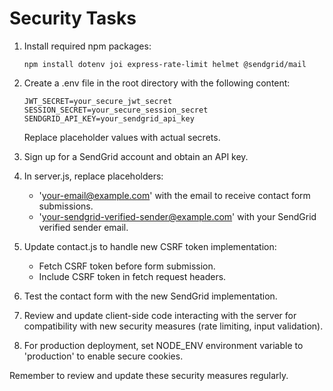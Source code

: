 # Security Tasks

1. Install required npm packages:
   ```
   npm install dotenv joi express-rate-limit helmet @sendgrid/mail
   ```

2. Create a .env file in the root directory with the following content:
   ```
   JWT_SECRET=your_secure_jwt_secret
   SESSION_SECRET=your_secure_session_secret
   SENDGRID_API_KEY=your_sendgrid_api_key
   ```
   Replace placeholder values with actual secrets.

3. Sign up for a SendGrid account and obtain an API key.

4. In server.js, replace placeholders:
   - 'your-email@example.com' with the email to receive contact form submissions.
   - 'your-sendgrid-verified-sender@example.com' with your SendGrid verified sender email.

5. Update contact.js to handle new CSRF token implementation:
   - Fetch CSRF token before form submission.
   - Include CSRF token in fetch request headers.

6. Test the contact form with the new SendGrid implementation.

7. Review and update client-side code interacting with the server for compatibility with new security measures (rate limiting, input validation).

8. For production deployment, set NODE_ENV environment variable to 'production' to enable secure cookies.

Remember to review and update these security measures regularly.
